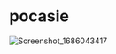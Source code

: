 # pocasie
![Screenshot_1686043417](https://github.com/LacoDobr/pocasie/assets/120593972/dbf99625-2882-46de-b13d-90b5fafecea5)
